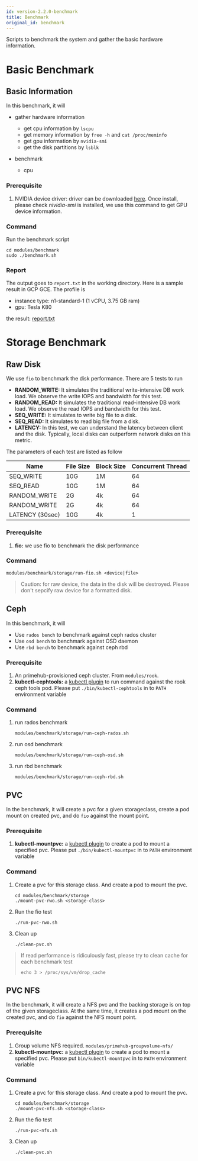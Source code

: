 ```yaml
---
id: version-2.2.0-benchmark
title: Benchmark
original_id: benchmark
---
```


Scripts to benchmark the system and gather the basic hardware information.


# Basic Benchmark

## Basic Information

In this benchmark, it will

- gather hardware information

  - get cpu information by `lscpu`
  - get memory information by `free -h` and `cat /proc/meminfo`
  - get gpu information by `nvidia-smi`
  - get the disk partitions by `lsblk`

- benchmark
  - cpu

### Prerequisite

1. NVIDIA device driver: driver can be downloaded [here](https://developer.nvidia.com/cuda-downloads?target_os=Linux&target_arch=x86_64). Once install, please check _nividia-smi_ is installed, we use this command to get GPU device information.

### Command

Run the benchmark script

```
cd modules/benchmark
sudo ./benchmark.sh
```



### Report

The output goes to `report.txt` in the working directory. Here is a sample result in GCP GCE. The profile is

- instance type: n1-standard-1 (1 vCPU, 3.75 GB ram)
- gpu: Tesla K80

the result: [report.txt](modules/benchmark/report-sample.txt)


# Storage Benchmark

## Raw Disk

We use `fio` to benchmark the disk performance. There are 5 tests to run

- **RANDOM_WRITE:** It simulates the traditional write-intensive DB work load. We observe the write IOPS and bandwidth for this test.
- **RANDOM_READ:** It simulates the traditional read-intensive DB work load. We observe the read IOPS and bandwidth for this test.
- **SEQ_WRITE:** It simulates to write big file to a disk.
- **SEQ_READ:** It simulates to read big file from a disk.
- **LATENCY:** In this test, we can understand the latency between client and the disk. Typically, local disks can outperform network disks on this metric.

The parameters of each test are listed as follow

| Name            | File Size  | Block Size | Concurrent Thread | 
| --------------- | -----------| -----------| ----------------- |
| SEQ_WRITE       | 10G        | 1M         | 64                |
| SEQ_READ        | 10G        | 1M         | 64                |
| RANDOM_WRITE    | 2G         | 4k         | 64                |
| RANDOM_WRITE    | 2G         | 4k         | 64                |
| LATENCY (30sec) | 10G        | 4k         | 1                 |


### Prerequisite
1. **fio:** we use fio to benchmark the disk performance

### Command

```
modules/benchmark/storage/run-fio.sh <device|file>
```

> Caution: for raw device, the data in the disk will be destroyed. Please don't sepcify raw device for a formatted disk.



## Ceph

In this benchmark, it will

- Use `rados bench` to benchmark against ceph rados cluster
- Use `osd bench` to benchmark against OSD daemon
- Use `rbd bench` to benchmark against ceph rbd

### Prerequisite

1. An primehub-provisioned ceph cluster. From `modules/rook`.
1. **kubectl-cephtools:** a [kubectl plugin](https://kubernetes.io/docs/tasks/extend-kubectl/kubectl-plugins/) to run command against the rook ceph tools pod. Please put `./bin/kubectl-cephtools` in to `PATH` environment variable

### Command

1. run rados benchmark

    ```
    modules/benchmark/storage/run-ceph-rados.sh
    ```
    
1. run osd benchmark

    ```
    modules/benchmark/storage/run-ceph-osd.sh
    ```

1. run rbd benchmark


    ```
    modules/benchmark/storage/run-ceph-rbd.sh
    ```

## PVC

In the benchmark, it will create a pvc for a given storageclass, create a pod mount on created pvc, and do `fio` against the mount point.

### Prerequisite

1. **kubectl-mountpvc:** a [kubectl plugin](https://kubernetes.io/docs/tasks/extend-kubectl/kubectl-plugins/) to create a pod to mount a specified pvc. Please put `./bin/kubectl-mountpvc` in to `PATH` environment variable

### Command

1. Create a pvc for this storage class. And create a pod to mount the pvc.

    ```
    cd modules/benchmark/storage
    ./mount-pvc-rwo.sh <storage-class>
    ```

2. Run the fio test

    ```
    ./run-pvc-rwo.sh
    ```

3. Clean up

    ```
    ./clean-pvc.sh
    ```

> If read performance is ridiculously fast, please try to clean cache for each benchmark test
> 
> ```   
> echo 3 > /proc/sys/vm/drop_cache
> ```


## PVC NFS

In the benchmark, it will create a NFS pvc and the backing storage is on top of the given storageclass. At the same time, it creates a pod mount on the created pvc, and do `fio` against the NFS mount point.

### Prerequisite

1. Group volume NFS required. `modules/primehub-groupvolume-nfs/`
1. **kubectl-mountpvc:** a [kubectl plugin](https://kubernetes.io/docs/tasks/extend-kubectl/kubectl-plugins/) to create a pod to mount a specified pvc. Please put `bin/kubectl-mountpvc` in to `PATH` environment variable


### Command

1. Create a pvc for this storage class. And create a pod to mount the pvc.

    ```
    cd modules/benchmark/storage
    ./mount-pvc-nfs.sh <storage-class>
    ```

2. Run the fio test

    ```
    ./run-pvc-nfs.sh
    ```

3. Clean up

    ```
    ./clean-pvc.sh
    ```
